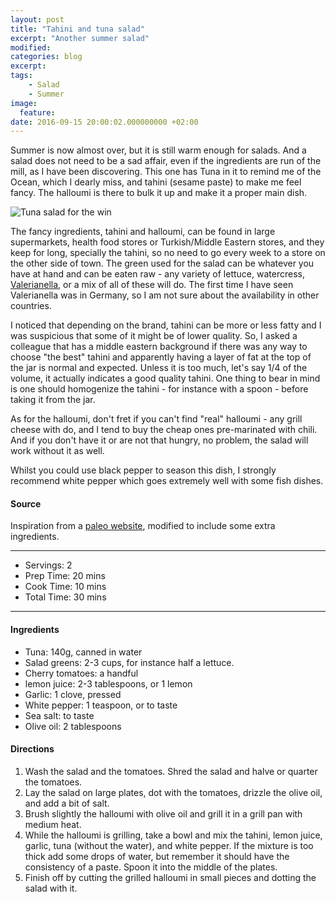 ```yaml
---
layout: post
title: "Tahini and tuna salad"
excerpt: "Another summer salad"
modified:
categories: blog
excerpt:
tags:
    - Salad
    - Summer
image:
  feature:
date: 2016-09-15 20:00:02.000000000 +02:00
---
```



Summer is now almost over, but it is still warm enough for salads. And a salad does not need to be a sad affair, even if the ingredients are run of the mill, as I have been discovering. This one has Tuna in it to remind me of the Ocean, which I dearly miss, and tahini (sesame paste) to make me feel fancy. The halloumi is there to bulk it up and make it a proper main dish. 

![Tuna salad for the win](https://dl.dropboxusercontent.com/u/9519660/foodforthepeople/img/TunaTahiniSalad.jpg)

The fancy ingredients, tahini and halloumi, can be found in large supermarkets, health food stores or Turkish/Middle Eastern stores, and they keep for long, specially the tahini, so no need to go every week to a store on the other side of town. The green used for the salad can be whatever you have at hand and can be eaten raw - any variety of lettuce, watercress, [Valerianella](https://en.wikipedia.org/wiki/Valerianella), or a mix of all of these will do. The first time I have seen Valerianella was in Germany, so I am not sure about the availability in other countries.

I noticed that depending on the brand, tahini can be more or less fatty and I was suspicious that some of it might be of lower quality. So, I asked a colleague that has a middle eastern background if there was any way to choose "the best" tahini and apparently having a layer of fat at the top of the jar is normal and expected. Unless it is too much, let's say 1/4 of the volume, it actually indicates a good quality tahini. One thing to bear in mind is one should homogenize the tahini - for instance with a spoon - before taking it from the jar.

As for the halloumi, don't fret if you can't find "real" halloumi - any grill cheese with do, and I tend to buy the cheap ones pre-marinated with chili. And if you don't have it or are not that hungry, no problem, the salad will work without it as well.

Whilst you could use black pepper to season this dish, I strongly recommend white pepper which goes extremely well with some fish dishes.  


#### Source

Inspiration from a [paleo website](http://stupideasypaleo.com/2015/01/30/paleo-lemon-tahini-tuna-salad-recipe/), modified to include some extra  ingredients.


---

* Servings: 2
* Prep Time:  20 mins
* Cook Time:  10 mins
* Total Time:  30 mins

---


#### Ingredients

* Tuna: 140g, canned in water
* Salad greens: 2-3 cups, for instance half a lettuce.
* Cherry tomatoes: a handful
* lemon juice: 2-3 tablespoons, or 1 lemon
* Garlic: 1 clove, pressed
* White pepper: 1 teaspoon, or to taste
* Sea salt: to taste
* Olive oil: 2 tablespoons


#### Directions

1. Wash the salad and the tomatoes. Shred the salad and halve or quarter the tomatoes.
2. Lay the salad on large plates, dot with the tomatoes, drizzle the olive oil, and add a bit of salt.
3. Brush slightly the halloumi with olive oil and grill it in a grill pan with medium heat.
4. While the halloumi is grilling, take a bowl and mix the tahini, lemon juice, garlic, tuna (without the water), and white pepper. If the mixture is too thick add some drops of water, but remember it should have the consistency of a paste. Spoon it into the middle of the plates.
5. Finish off by cutting the grilled halloumi in small pieces and dotting the salad with it. 

